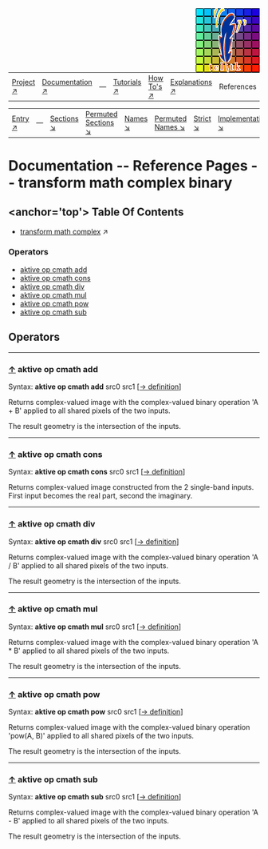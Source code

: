 <img src='../assets/aktive-logo-128.png' style='float:right;'>

||||||||
|---|---|---|---|---|---|---|
|[Project ↗](../../README.md)|[Documentation ↗](../index.md)|&mdash;|[Tutorials ↗](../tutorials.md)|[How To's ↗](../howtos.md)|[Explanations ↗](../explanations.md)|References|

|||||||||
|---|---|---|---|---|---|---|---|
|[Entry ↗](index.md)|&mdash;|[Sections ↘](bysection.md)|[Permuted Sections ↘](bypsection.md)|[Names ↘](byname.md)|[Permuted Names ↘](bypname.md)|[Strict ↘](strict.md)|[Implementations ↘](bylang.md)|

# Documentation -- Reference Pages -- transform math complex binary

## <anchor='top'> Table Of Contents

  - [transform math complex](transform_math_complex.md) ↗


### Operators

 - [aktive op cmath add](#op_cmath_add)
 - [aktive op cmath cons](#op_cmath_cons)
 - [aktive op cmath div](#op_cmath_div)
 - [aktive op cmath mul](#op_cmath_mul)
 - [aktive op cmath pow](#op_cmath_pow)
 - [aktive op cmath sub](#op_cmath_sub)

## Operators

---
### [↑](#top) <a name='op_cmath_add'></a> aktive op cmath add

Syntax: __aktive op cmath add__ src0 src1 [[→ definition](../../../../file?ci=trunk&ln=8&name=etc/transformer/math/complex/binary.tcl)]

Returns complex-valued image with the complex-valued binary operation 'A + B' applied to all shared pixels of the two inputs.

The result geometry is the intersection of the inputs.


---
### [↑](#top) <a name='op_cmath_cons'></a> aktive op cmath cons

Syntax: __aktive op cmath cons__ src0 src1 [[→ definition](../../../../file?ci=trunk&ln=41&name=etc/transformer/math/complex/unary.tcl)]

Returns complex-valued image constructed from the 2 single-band inputs. First input becomes the real part, second the imaginary.


---
### [↑](#top) <a name='op_cmath_div'></a> aktive op cmath div

Syntax: __aktive op cmath div__ src0 src1 [[→ definition](../../../../file?ci=trunk&ln=8&name=etc/transformer/math/complex/binary.tcl)]

Returns complex-valued image with the complex-valued binary operation 'A / B' applied to all shared pixels of the two inputs.

The result geometry is the intersection of the inputs.


---
### [↑](#top) <a name='op_cmath_mul'></a> aktive op cmath mul

Syntax: __aktive op cmath mul__ src0 src1 [[→ definition](../../../../file?ci=trunk&ln=8&name=etc/transformer/math/complex/binary.tcl)]

Returns complex-valued image with the complex-valued binary operation 'A * B' applied to all shared pixels of the two inputs.

The result geometry is the intersection of the inputs.


---
### [↑](#top) <a name='op_cmath_pow'></a> aktive op cmath pow

Syntax: __aktive op cmath pow__ src0 src1 [[→ definition](../../../../file?ci=trunk&ln=8&name=etc/transformer/math/complex/binary.tcl)]

Returns complex-valued image with the complex-valued binary operation 'pow(A, B)' applied to all shared pixels of the two inputs.

The result geometry is the intersection of the inputs.


---
### [↑](#top) <a name='op_cmath_sub'></a> aktive op cmath sub

Syntax: __aktive op cmath sub__ src0 src1 [[→ definition](../../../../file?ci=trunk&ln=8&name=etc/transformer/math/complex/binary.tcl)]

Returns complex-valued image with the complex-valued binary operation 'A - B' applied to all shared pixels of the two inputs.

The result geometry is the intersection of the inputs.



